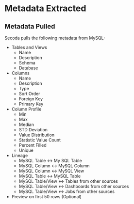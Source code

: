 # Metadata Extracted

## Metadata Pulled

Secoda pulls the following metadata from MySQL:

* Tables and Views
  * Name
  * Description
  * Schema
  * Database
* Columns
  * Name
  * Description
  * Type
  * Sort Order
  * Foreign Key
  * Primary Key
* Column Profile
  * Min
  * Max
  * Median
  * STD Deviation
  * Value Distribution
  * Statistic Value Count
  * Percent Filled&#x20;
  * Unique
* Lineage
  * MySQL Table <-> My SQL Table
  * MySQL Column <-> MySQL Column
  * MySQL Column <-> MySQL View
  * MySQL Table <-> MySQL Table
  * MySQL Table/View <-> Tables from other sources
  * MySQL Table/View <-> Dashboards from other sources
  * MySQL Table/View <-> Jobs from other sources
* Preview on first 50 rows (Optional)
